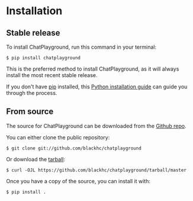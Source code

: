 # Installation

## Stable release

To install ChatPlayground, run this command in your
terminal:

``` console
$ pip install chatplayground
```

This is the preferred method to install ChatPlayground, as it will always install the most recent stable release.

If you don't have [pip][] installed, this [Python installation guide][]
can guide you through the process.

## From source

The source for ChatPlayground can be downloaded from
the [Github repo][].

You can either clone the public repository:

``` console
$ git clone git://github.com/blackhc/chatplayground
```

Or download the [tarball][]:

``` console
$ curl -OJL https://github.com/blackhc/chatplayground/tarball/master
```

Once you have a copy of the source, you can install it with:

``` console
$ pip install .
```

  [pip]: https://pip.pypa.io
  [Python installation guide]: http://docs.python-guide.org/en/latest/starting/installation/
  [Github repo]: https://github.com/%7B%7B%20cookiecutter.github_username%20%7D%7D/%7B%7B%20cookiecutter.project_slug%20%7D%7D
  [tarball]: https://github.com/%7B%7B%20cookiecutter.github_username%20%7D%7D/%7B%7B%20cookiecutter.project_slug%20%7D%7D/tarball/master
